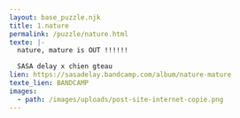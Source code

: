 ```yaml
---
layout: base_puzzle.njk
title: 1.nature
permalink: /puzzle/nature.html
texte: |-
  nature, mature is OUT !!!!!!

  SASA delay x chien gteau
lien: https://sasadelay.bandcamp.com/album/nature-mature
texte_lien: BANDCAMP
images:
  - path: /images/uploads/post-site-internet-copie.png
---
```

